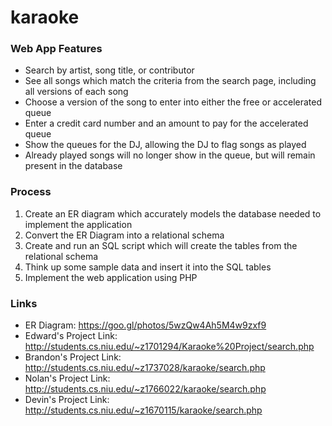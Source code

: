 # karaoke

### Web App Features
- Search by artist, song title, or contributor
- See all songs which match the criteria from the search page, including all versions of each song
- Choose a version of the song to enter into either the free or accelerated queue
- Enter a credit card number and an amount to pay for the accelerated queue
- Show the queues for the DJ, allowing the DJ to flag songs as played
- Already played songs will no longer show in the queue, but will remain present in the database

### Process
1. Create an ER diagram which accurately models the database needed to implement the application
2. Convert the ER Diagram into a relational schema
3. Create and run an SQL script which will create the tables from the relational schema
4. Think up some sample data and insert it into the SQL tables
5. Implement the web application using PHP

### Links
- ER Diagram: https://goo.gl/photos/5wzQw4Ah5M4w9zxf9
- Edward's Project Link: http://students.cs.niu.edu/~z1701294/Karaoke%20Project/search.php
- Brandon's Project Link:  http://students.cs.niu.edu/~z1737028/karaoke/search.php
- Nolan's Project Link: http://students.cs.niu.edu/~z1766022/karaoke/search.php
- Devin's Project Link: http://students.cs.niu.edu/~z1670115/karaoke/search.php
